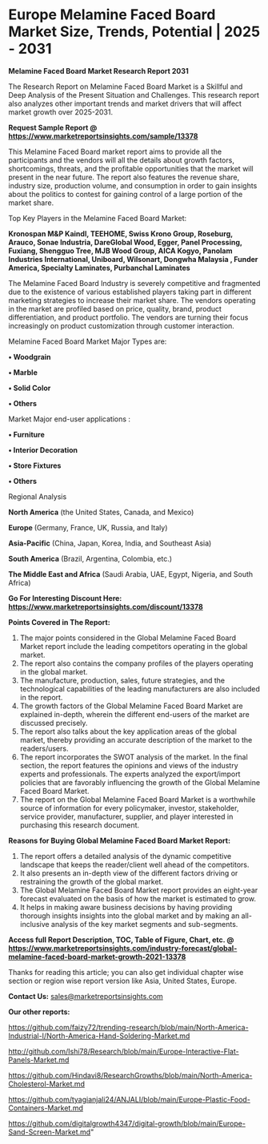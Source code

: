 # Europe Melamine Faced Board Market Size, Trends, Potential | 2025 - 2031

<strong>Melamine Faced Board Market Research Report 2031</strong>

The Research Report on Melamine Faced Board Market is a Skillful and Deep Analysis of the Present Situation and Challenges. This research report also analyzes other important trends and market drivers that will affect market growth over 2025-2031.

<strong>Request Sample Report @ <a href=https://www.marketreportsinsights.com/sample/13378>https://www.marketreportsinsights.com/sample/13378</a></strong>

This Melamine Faced Board market report aims to provide all the participants and the vendors will all the details about growth factors, shortcomings, threats, and the profitable opportunities that the market will present in the near future. The report also features the revenue share, industry size, production volume, and consumption in order to gain insights about the politics to contest for gaining control of a large portion of the market share.

Top Key Players in the Melamine Faced Board Market:

<strong>Kronospan M&P Kaindl, TEEHOME, Swiss Krono Group, Roseburg, Arauco, Sonae Industria, DareGlobal Wood, Egger, Panel Processing, Fuxiang, Shengguo Tree, MJB Wood Group, AICA Kogyo, Panolam Industries International, Uniboard, Wilsonart, Dongwha Malaysia , Funder America, Specialty Laminates, Purbanchal Laminates</strong>

The Melamine Faced Board Industry is severely competitive and fragmented due to the existence of various established players taking part in different marketing strategies to increase their market share. The vendors operating in the market are profiled based on price, quality, brand, product differentiation, and product portfolio. The vendors are turning their focus increasingly on product customization through customer interaction.

Melamine Faced Board Market Major Types are:

<strong>• Woodgrain

• Marble

• Solid Color

• Others</strong>

Market Major end-user applications :

<strong>• Furniture

• Interior Decoration

• Store Fixtures

• Others</strong>

Regional Analysis

</u><strong><b>North America</b></strong> (the United States, Canada, and Mexico)

<strong><b>Europe </b></strong>(Germany, France, UK, Russia, and Italy)

<strong><b>Asia-Pacific</b></strong> (China, Japan, Korea, India, and Southeast Asia)

<strong><b>South America</b></strong> (Brazil, Argentina, Colombia, etc.)

<strong><b>The Middle East and Africa</b></strong> (Saudi Arabia, UAE, Egypt, Nigeria, and South Africa)

<strong>Go For Interesting Discount Here: <a href=https://www.marketreportsinsights.com/discount/13378>https://www.marketreportsinsights.com/discount/13378</a></strong>

<strong>Points Covered in The Report:</strong>
<ol>
  <li>The major points considered in the Global Melamine Faced Board Market report include the leading competitors operating in the global market.</li>
  <li>The report also contains the company profiles of the players operating in the global market.</li>
  <li>The manufacture, production, sales, future strategies, and the technological capabilities of the leading manufacturers are also included in the report.</li>
  <li>The growth factors of the Global Melamine Faced Board Market are explained in-depth, wherein the different end-users of the market are discussed precisely.</li>
  <li>The report also talks about the key application areas of the global market, thereby providing an accurate description of the market to the readers/users.</li>
  <li>The report incorporates the SWOT analysis of the market. In the final section, the report features the opinions and views of the industry experts and professionals. The experts analyzed the export/import policies that are favorably influencing the growth of the Global Melamine Faced Board Market.</li>
  <li>The report on the Global Melamine Faced Board Market is a worthwhile source of information for every policymaker, investor, stakeholder, service provider, manufacturer, supplier, and player interested in purchasing this research document.</li>
</ol>
<strong>Reasons for Buying Global Melamine Faced Board Market Report:</strong>

<ol>
  <li>The report offers a detailed analysis of the dynamic competitive landscape that keeps the reader/client well ahead of the competitors.</li>
  <li>It also presents an in-depth view of the different factors driving or restraining the growth of the global market.</li>
  <li>The Global Melamine Faced Board Market report provides an eight-year forecast evaluated on the basis of how the market is estimated to grow.</li>
  <li>It helps in making aware business decisions by having providing thorough insights insights into the global market and by making an all-inclusive analysis of the key market segments and sub-segments.</li>
</ol>
<strong>Access full Report Description, TOC, Table of Figure, Chart, etc. @ <a href=https://www.marketreportsinsights.com/industry-forecast/global-melamine-faced-board-market-growth-2021-13378>https://www.marketreportsinsights.com/industry-forecast/global-melamine-faced-board-market-growth-2021-13378</a></strong>


Thanks for reading this article; you can also get individual chapter wise section or region wise report version like Asia, United States, Europe.

<strong>Contact Us:</strong>
sales@marketreportsinsights.com

<strong>Our other reports:</strong>

<a href=https://github.com/faizy72/trending-research/blob/main/North-America-Industrial-I/North-America-Hand-Soldering-Market.md>https://github.com/faizy72/trending-research/blob/main/North-America-Industrial-I/North-America-Hand-Soldering-Market.md</a>

<a href=http://github.com/Ishi78/Research/blob/main/Europe-Interactive-Flat-Panels-Market.md>http://github.com/Ishi78/Research/blob/main/Europe-Interactive-Flat-Panels-Market.md</a>

<a href=https://github.com/Hindavi8/ResearchGrowths/blob/main/North-America-Cholesterol-Market.md>https://github.com/Hindavi8/ResearchGrowths/blob/main/North-America-Cholesterol-Market.md</a>

<a href=https://github.com/tyagianjali24/ANJALI/blob/main/Europe-Plastic-Food-Containers-Market.md>https://github.com/tyagianjali24/ANJALI/blob/main/Europe-Plastic-Food-Containers-Market.md</a>

<a href=https://github.com/digitalgrowth4347/digital-growth/blob/main/Europe-Sand-Screen-Market.md>https://github.com/digitalgrowth4347/digital-growth/blob/main/Europe-Sand-Screen-Market.md</a>"
